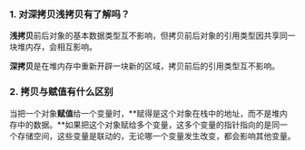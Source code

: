 ### 1. 对深拷贝浅拷贝有了解吗？

**浅拷贝**前后对象的基本数据类型互不影响，但拷贝前后对象的引用类型因共享同一块堆内存，会相互影响。

**深拷贝**是在堆内存中重新开辟一块新的区域，拷贝前后的引用类型互不影响。

### 2. 拷贝与赋值有什么区别

当把一个对象**赋值**给一个变量时，**赋得是这个对象在栈中的地址，而不是堆内存中的数据。**如果把这个对象赋给多个变量，这多个变量的指针指向的是同一个存储空间，这些变量是联动的，无论哪一个变量发生改变，都会影响其他变量。